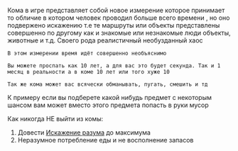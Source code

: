Кома в игре представляет собой новое измерение которое принимает то обличие в котором человек проводил больше всего времени , но оно подвержено искажению т.е те маршруты или объекты представлены совершенно по другому как и знакомые или незнакомые люди объекты, животные и т.д. Своего рода реалистичный необузданный хаос
	
	В этом измерении время идёт совершенно необъяснимо
	
	Вы можете проспать как 10 лет, а для вас это будет секунда. Так и 1 месяц в реальности а в коме 10 лет или того хуже 10

	Так же кома может вас всячески обманывать, пугать, смешить и тд
К примеру если вы подберете какой нибудь предмет с некоторым шансом вам может вместо этого предмета попасть в руки мусор

Как никогда НЕ выйти из комы:
1. Довести [Искажение разума](obsidian://open?vault=about-mall&file=%D0%9C%D0%B5%D1%85%D0%B0%D0%BD%D0%B8%D0%BA%D0%B8%2F%D0%9F%D0%BE%D0%B2%D0%B5%D0%B4%D0%B5%D0%BD%D0%B8%D0%B5%20%D0%9F%D0%B5%D1%80%D1%81%D0%BE%D0%BD%D0%B0%D0%B6%D0%B0%2F%D0%98%D1%81%D0%BA%D0%B0%D0%B6%D0%B5%D0%BD%D0%B8%D0%B5%20%D0%A0%D0%B0%D0%B7%D1%83%D0%BC%D0%B0) до максимума
2. Неразумное потребление еды и не восполнение запасов